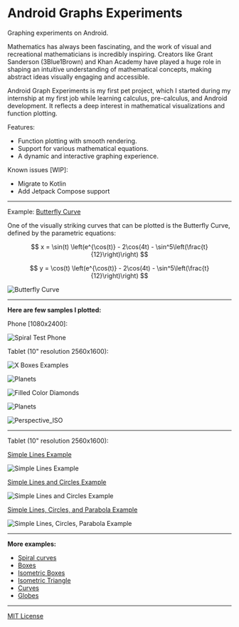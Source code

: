 Android Graphs Experiments
==========================

Graphing experiments on Android.

Mathematics has always been fascinating, and the work of visual and recreational mathematicians is
incredibly inspiring. Creators like Grant Sanderson (3Blue1Brown) and Khan Academy have played a
huge role in shaping an intuitive understanding of mathematical concepts, making abstract ideas
visually engaging and accessible.

Android Graph Experiments is my first pet project, which I started during my internship at my first
job while learning calculus, pre-calculus, and Android development. It reflects a deep interest in
mathematical visualizations and function plotting.

Features:

- Function plotting with smooth rendering.
- Support for various mathematical equations.
- A dynamic and interactive graphing experience.

Known issues [WIP]:

- Migrate to Kotlin
- Add Jetpack Compose support

---

Example: [Butterfly Curve](app/src/main/java/com/ai/engg/curves/x/y/examples/drawings/ButterflyCurve.kt)

One of the visually striking curves that can be plotted is the Butterfly Curve, defined by the
parametric equations:

$$
x = \sin(t) \left(e^{\cos(t)} - 2\cos(4t) - \sin^5\left(\frac{t}{12}\right)\right)
$$

$$
y = \cos(t) \left(e^{\cos(t)} - 2\cos(4t) - \sin^5\left(\frac{t}{12}\right)\right)
$$

![Butterfly Curve](examples/images/Butterfly_Curve_Screenshot_20250310_163133.png)

---

**Here are few samples I plotted:**

Phone [1080x2400]:

![Spiral Test Phone](examples/images/SpiralTest_Phone_Screenshot_20250305_182944.png)

Tablet (10" resolution 2560x1600):

![X Boxes Examples](examples/images/GreenRedCrossBox_Screenshot_20250306_161700.png)

![Planets](examples/images/ColorPlanets_Screenshot_20250311_201154.png)

![Filled Color Diamonds](examples/images/FilledColorDiamond_Screenshot_20250311_224005.png)

![Planets](examples/images/EightColoredBoxes_Screenshot_20250311_182145.png)

![Perspective_ISO](examples/images/Perspective_ISO.png)

---

Tablet (10" resolution 2560x1600):

[Simple Lines Example](app/src/main/java/com/ai/engg/curves/x/y/examples/drawings/LinesCirclesCurves.kt)

![Simple Lines Example](examples/images/JustLines_Screenshot_20250310_133938.png)

[Simple Lines and Circles Example](app/src/main/java/com/ai/engg/curves/x/y/examples/drawings/LinesCirclesCurves.kt)

![Simple Lines and Circles Example](examples/images/LinesAndCircles_Screenshot_20250310_141325.png)

[Simple Lines, Circles, and Parabola Example](app/src/main/java/com/ai/engg/curves/x/y/examples/drawings/LinesCirclesCurves.kt)

![Simple Lines, Circles, Parabola Example](examples/images/LinesCirclesParabolas_Screenshot_20250310_141732.png)

---

**More examples:**

- [Spiral curves](/examples/md/SPIRAL_EXAMPLES.md)
- [Boxes](/examples/md/BOX_EXAMPLES.md)
- [Isometric Boxes](/examples/md/ISOMETRIC_BOXES.md)
- [Isometric Triangle](/examples/md/ISOMETRIC_TRIANGLES.md)
- [Curves](/examples/md/CURVE_EXAMPLES.md)
- [Globes](/examples/md/GLOBE_EXAMPLES.md)

---

[MIT License](/LICENSE.md)





